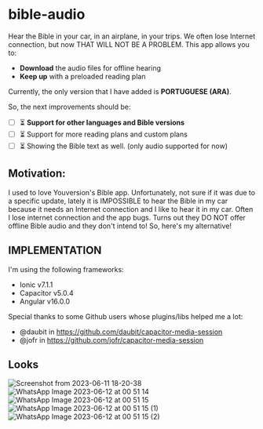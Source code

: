 # bible-audio

Hear the Bible in your car, in an airplane, in your trips.
We often lose Internet connection, but now THAT WILL NOT BE A PROBLEM.
This app allows you to:

  - **Download** the audio files for offline hearing
  - **Keep up** with a preloaded reading plan
  
Currently, the only version that I have added is **PORTUGUESE (ARA)**.

So, the next improvements should be:

  - [ ] :hourglass_flowing_sand: **Support for other languages and Bible versions**
  - [ ] :hourglass_flowing_sand: Support for more reading plans and custom plans
  - [ ] :hourglass_flowing_sand: Showing the Bible text as well. (only audio supported for now)

## Motivation: 

I used to love Youversion's Bible app. Unfortunately, not sure if it was due to a specific update, lately it is IMPOSSIBLE to hear the Bible in my car because it needs an Internet connection and I like to hear it in my car. Often I lose internet connection and the app bugs.
Turns out they DO NOT offer offline Bible audio and they don't intend to! So, here's my alternative!

## IMPLEMENTATION

I'm using the following frameworks:

  - Ionic v7.1.1
  - Capacitor v5.0.4
  - Angular v16.0.0

Special thanks to some Github users whose plugins/libs helped me a lot:

  - @daubit in https://github.com/daubit/capacitor-media-session
  - @jofr in https://github.com/jofr/capacitor-media-session

## Looks


![Screenshot from 2023-06-11 18-20-38](https://github.com/ArielAleksandrus/bible-audio/assets/10962902/af27504b-840b-4118-897e-600e92a4a9b7)
![WhatsApp Image 2023-06-12 at 00 51 14](https://github.com/ArielAleksandrus/bible-audio/assets/10962902/60062477-305b-454e-ac93-4a91f27a3e7c)
![WhatsApp Image 2023-06-12 at 00 51 15](https://github.com/ArielAleksandrus/bible-audio/assets/10962902/31688aff-fbe4-4d1c-84de-ce72bb254604)
![WhatsApp Image 2023-06-12 at 00 51 15 (1)](https://github.com/ArielAleksandrus/bible-audio/assets/10962902/f6ec260a-c864-4bf4-bfb3-2e68d097d808)
![WhatsApp Image 2023-06-12 at 00 51 15 (2)](https://github.com/ArielAleksandrus/bible-audio/assets/10962902/3a99e910-8a2a-44f4-9c65-2f78f1108cbe)
